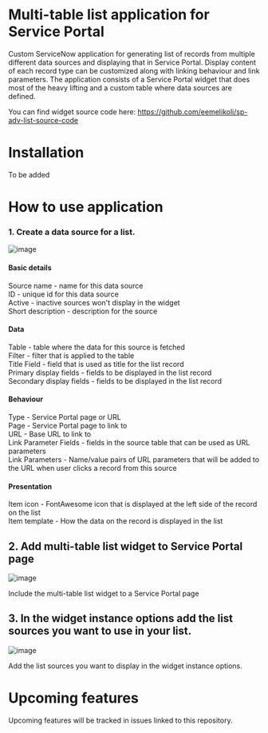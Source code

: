 # Multi-table list application for Service Portal
Custom ServiceNow application for generating list of records from multiple different data sources and displaying that in Service Portal. Display content of each record type can be customized along with linking behaviour and link parameters. The application consists of a Service Portal widget that does most of the heavy lifting and a custom table where data sources are defined.  

You can find widget source code here: https://github.com/eemelikoli/sp-adv-list-source-code

# Installation
To be added

# How to use application

### 1. Create a data source for a list.
![image](https://user-images.githubusercontent.com/34348034/93457590-dac99800-f8e7-11ea-889f-657bad25bf0a.png)

#### Basic details
Source name - name for this data source  
ID - unique id for this data source  
Active - inactive sources won't display in the widget  
Short description - description for the source  

#### Data
Table - table where the data for this source is fetched  
Filter - filter that is applied to the table  
Title Field - field that is used as title for the list record  
Primary display fields - fields to be displayed in the list record  
Secondary display fields - fields to be displayed in the list record  

#### Behaviour
Type - Service Portal page or URL  
Page - Service Portal page to link to  
URL - Base URL to link to  
Link Parameter Fields - fields in the source table that can be used as URL parameters  
Link Parameters - Name/value pairs of URL parameters that will be added to the URL when user clicks a record from this source  

#### Presentation
Item icon - FontAwesome icon that is displayed at the left side of the record on the list  
Item template - How the data on the record is displayed in the list      
    
## 2. Add multi-table list widget to Service Portal page
![image](https://user-images.githubusercontent.com/34348034/93462700-65fa5c00-f8ef-11ea-8761-f69689fdac86.png)

Include the multi-table list widget to a Service Portal page  

## 3. In the widget instance options add the list sources you want to use in your list.  
![image](https://user-images.githubusercontent.com/34348034/93463277-3566f200-f8f0-11ea-8b19-e829788b2cbc.png)

Add the list sources you want to display in the widget instance options.

# Upcoming features
Upcoming features will be tracked in issues linked to this repository.

